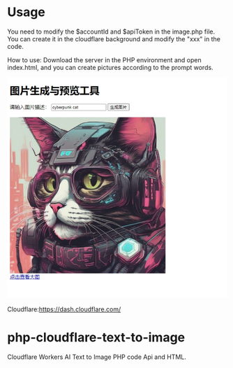 # Usage
You need to modify the $accountId and $apiToken in the image.php file. You can create it in the cloudflare background and modify the "xxx" in the code.

How to use: Download the server in the PHP environment and open index.html, and you can create pictures according to the prompt words.

![20240228151330](/images/20240228151330.png)

Cloudflare:https://dash.cloudflare.com/

# php-cloudflare-text-to-image
Cloudflare Workers AI Text to Image PHP code Api and HTML.
